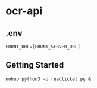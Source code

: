 # ocr-api
## .env
```
FRONT_URL=[FRONT_SERVER_URL]
```

## Getting Started
```
nohup python3 -u readticket.py &
```
